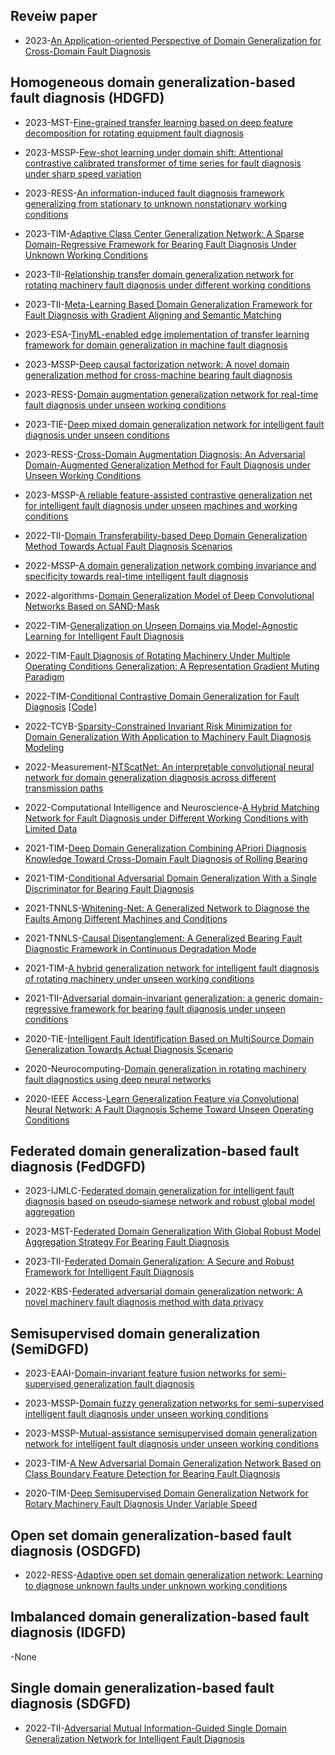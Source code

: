 ## Reveiw paper 

- 2023-[An Application-oriented Perspective of Domain Generalization for Cross-Domain Fault Diagnosis](https://ieeexplore.ieee.org/document/10152676)

## Homogeneous domain generalization-based fault diagnosis (HDGFD)

- 2023-MST-[Fine-grained transfer learning based on deep feature decomposition for rotating equipment fault diagnosis](https://iopscience.iop.org/article/10.1088/1361-6501/acc04a/meta)

- 2023-MSSP-[Few-shot learning under domain shift: Attentional contrastive calibrated transformer of time series for fault diagnosis under sharp speed variation](https://www.sciencedirect.com/science/article/abs/pii/S0888327022011396)

- 2023-RESS-[An information-induced fault diagnosis framework generalizing from stationary to unknown nonstationary working conditions](https://www.sciencedirect.com/science/article/abs/pii/S0951832023002946)
  
- 2023-TIM-[Adaptive Class Center Generalization Network: A Sparse Domain-Regressive Framework for Bearing Fault Diagnosis Under Unknown Working Conditions](https://ieeexplore.ieee.org/abstract/document/10121353)

- 2023-TII-[Relationship transfer domain generalization network for rotating machinery fault
diagnosis under different working conditions](https://ieeexplore.ieee.org/document/10018483)

- 2023-TII-[Meta-Learning Based Domain Generalization Framework for Fault Diagnosis with Gradient Aligning and Semantic Matching](https://ieeexplore.ieee.org/document/10091197)

- 2023-ESA-[TinyML-enabled edge implementation of transfer learning framework for domain generalization in machine fault diagnosis](https://www.sciencedirect.com/science/article/pii/S0957417422020346)

- 2023-MSSP-[Deep causal factorization network: A novel domain generalization method for cross-machine bearing fault diagnosis](https://www.sciencedirect.com/science/article/abs/pii/S0888327023001358)

- 2023-RESS-[Domain augmentation generalization network for real-time fault diagnosis under unseen working conditions](https://www.sciencedirect.com/science/article/abs/pii/S0951832023001035)

- 2023-TIE-[Deep mixed domain generalization network for intelligent fault diagnosis under unseen conditions](https://ieeexplore.ieee.org/document/10047970)

- 2023-RESS-[Cross-Domain Augmentation Diagnosis: An Adversarial Domain-Augmented Generalization Method for Fault Diagnosis under Unseen Working Conditions](https://www.sciencedirect.com/science/article/pii/S0951832023000868)


- 2023-MSSP-[A reliable feature-assisted contrastive generalization net for intelligent fault diagnosis under unseen machines and working conditions]( https://www.sciencedirect.com/science/article/pii/S0888327022010792)

- 2022-TII-[Domain Transferability-based Deep Domain Generalization Method Towards Actual Fault Diagnosis Scenarios](https://ieeexplore.ieee.org/document/9905947)

- 2022-MSSP-[A domain generalization network combing invariance and specificity towards real-time intelligent fault diagnosis]( https://www.sciencedirect.com/science/article/pii/S0888327022001686)

- 2022-algorithms-[Domain Generalization Model of Deep Convolutional Networks Based on SAND-Mask](https://www.mdpi.com/1999-4893/15/6/215)

- 2022-TIM-[Generalization on Unseen Domains via Model-Agnostic Learning for Intelligent Fault Diagnosis](https://ieeexplore.ieee.org/document/9715108)

- 2022-TIM-[Fault Diagnosis of Rotating Machinery Under Multiple Operating Conditions Generalization: A Representation Gradient Muting Paradigm](https://ieeexplore.ieee.org/document/9915363)

- 2022-TIM-[Conditional Contrastive Domain Generalization for Fault Diagnosis](https://ieeexplore.ieee.org/document/9721021) [[Code](https://github.com/mohamedr002/CCDG)]

- 2022-TCYB-[Sparsity-Constrained Invariant Risk Minimization for Domain Generalization With Application to Machinery Fault Diagnosis Modeling](https://ieeexplore.ieee.org/document/9976035)

- 2022-Measurement-[NTScatNet: An interpretable convolutional neural network for domain generalization diagnosis across different transmission paths]( https://www.sciencedirect.com/science/article/pii/S0263224122012374)

- 2022-Computational Intelligence and Neuroscience-[A Hybrid Matching Network for Fault Diagnosis under Different Working Conditions with Limited Data]( https://www.hindawi.com/journals/cin/2022/3024590/)

- 2021-TIM-[Deep Domain Generalization Combining APriori Diagnosis Knowledge Toward Cross-Domain Fault Diagnosis of Rolling Bearing](https://ieeexplore.ieee.org/document/9174912)

- 2021-TIM-[Conditional Adversarial Domain Generalization With a Single Discriminator for Bearing Fault Diagnosis](https://ieeexplore.ieee.org/document/9399341)

- 2021-TNNLS-[Whitening-Net: A Generalized Network to Diagnose the Faults Among Different Machines and Conditions](https://ieeexplore.ieee.org/document/9411732)

- 2021-TNNLS-[Causal Disentanglement: A Generalized Bearing Fault Diagnostic Framework in Continuous Degradation Mode](https://ieeexplore.ieee.org/document/9664454)


- 2021-TIM-[A hybrid generalization network for intelligent fault diagnosis of rotating machinery under unseen working conditions](https://ieeexplore.ieee.org/document/9452118)

- 2021-TII-[Adversarial domain-invariant generalization: a generic domain-regressive framework for bearing fault diagnosis under unseen conditions](https://ieeexplore.ieee.org/document/9428592)


- 2020-TIE-[Intelligent Fault Identification Based on MultiSource Domain Generalization Towards Actual Diagnosis Scenario](https://ieeexplore.ieee.org/document/8643085)


- 2020-Neurocomputing-[Domain generalization in rotating machinery fault diagnostics using deep neural networks]( https://www.sciencedirect.com/science/article/pii/S0925231220308092)

- 2020-IEEE Access-[Learn Generalization Feature via Convolutional Neural Network: A Fault Diagnosis Scheme Toward Unseen Operating Conditions](https://ieeexplore.ieee.org/document/9093130)

## Federated domain generalization-based fault diagnosis (FedDGFD)

- 2023-IJMLC-[Federated domain generalization for intelligent fault diagnosis based on pseudo‑siamese network and robust global model aggregation](https://link.springer.com/article/10.1007/s13042-023-01934-2)

- 2023-MST-[Federated Domain Generalization With Global Robust Model Aggregation Strategy For Bearing Fault Diagnosis](https://iopscience.iop.org/article/10.1088/1361-6501/ace841/meta)

- 2023-TII-[Federated Domain Generalization: A Secure and
Robust Framework for Intelligent Fault Diagnosis](https://ieeexplore.ieee.org/abstract/document/10196327)

- 2022-KBS-[Federated adversarial domain generalization network: A novel machinery fault diagnosis method with data privacy]( https://www.sciencedirect.com/science/article/pii/S095070512200973X)

## Semisupervised domain generalization (SemiDGFD)

- 2023-EAAI-[Domain-invariant feature fusion networks for semi-supervised generalization fault diagnosis]( https://www.sciencedirect.com/science/article/pii/S0952197623013015)

- 2023-MSSP-[Domain fuzzy generalization networks for semi-supervised intelligent fault diagnosis under unseen working conditions]( https://www.sciencedirect.com/science/article/pii/S0888327023004879)

- 2023-MSSP-[Mutual-assistance semisupervised domain generalization network for intelligent fault diagnosis under unseen working conditions]( https://www.sciencedirect.com/science/article/pii/S0888327022011426)

- 2023-TIM-[A New Adversarial Domain Generalization Network Based on Class Boundary Feature Detection for Bearing Fault Diagnosis](https://ieeexplore.ieee.org/document/9745907)

- 2020-TIM-[Deep Semisupervised Domain Generalization Network for Rotary Machinery Fault Diagnosis Under Variable Speed](https://ieeexplore.ieee.org/document/9088148)

## Open set domain generalization-based fault diagnosis (OSDGFD)

- 2022-RESS-[Adaptive open set domain generalization network: Learning to diagnose unknown faults under unknown working conditions]( https://www.sciencedirect.com/science/article/pii/S0951832022003064)

## Imbalanced domain generalization-based fault diagnosis (IDGFD)

-None

## Single domain generalization-based fault diagnosis (SDGFD)

- 2022-TII-[Adversarial Mutual Information-Guided Single Domain Generalization Network for Intelligent Fault Diagnosis](https://ieeexplore.ieee.org/document/9774938)


